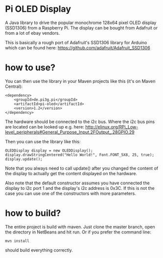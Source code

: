 Pi OLED Display
===============

A Java library to drive the popular monochrome 128x64 pixel OLED display (SSD1306)
from a Raspberry Pi. The display can be bought from Adafruit or from a lot of ebay
vendors.

This is basically a rough port of Adafruit's SSD1306 library for Arduino which
can be found here: https://github.com/adafruit/Adafruit_SSD1306

how to use?
============
You can then use the library in your Maven projects like this (it's on Maven Central):

    <dependency>
        <groupId>de.pi3g.pi</groupId>
        <artifactId>pi-oled</artifactId>
        <version>1.2</version>
    </dependency>

The hardware should be connected to the i2c bus. Where the i2c bus pins
are located can be looked up e.g. here:
http://elinux.org/RPi_Low-level_peripherals#General_Purpose_Input.2FOutput_.28GPIO.29

Then you can use the library like this:

    OLEDDisplay display = new OLEDDisplay();
    display.drawStringCentered("Hello World!", Font.FONT_5X8, 25, true);
    display.update();

Note that you always need to call update() after you changed the content of the display
to actually get the content displayed on the hardware.

Also note that the default constructor assumes you have connected the display to
i2c port 1 and the display's i2c address is 0x3C. If this is not the case you
can use one of the constructors with more parameters.

how to build?
=============

The entire project is build with maven. Just clone the master branch, open the directory in NetBeans and hit run. Or if
you prefer the command line:

    mvn install

should build everything correctly.